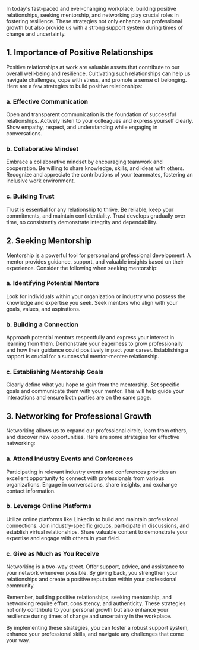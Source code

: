 
In today's fast-paced and ever-changing workplace, building positive relationships, seeking mentorship, and networking play crucial roles in fostering resilience. These strategies not only enhance our professional growth but also provide us with a strong support system during times of change and uncertainty.

## 1\. Importance of Positive Relationships

Positive relationships at work are valuable assets that contribute to our overall well-being and resilience. Cultivating such relationships can help us navigate challenges, cope with stress, and promote a sense of belonging. Here are a few strategies to build positive relationships:

### a. Effective Communication

Open and transparent communication is the foundation of successful relationships. Actively listen to your colleagues and express yourself clearly. Show empathy, respect, and understanding while engaging in conversations.

### b. Collaborative Mindset

Embrace a collaborative mindset by encouraging teamwork and cooperation. Be willing to share knowledge, skills, and ideas with others. Recognize and appreciate the contributions of your teammates, fostering an inclusive work environment.

### c. Building Trust

Trust is essential for any relationship to thrive. Be reliable, keep your commitments, and maintain confidentiality. Trust develops gradually over time, so consistently demonstrate integrity and dependability.

## 2\. Seeking Mentorship

Mentorship is a powerful tool for personal and professional development. A mentor provides guidance, support, and valuable insights based on their experience. Consider the following when seeking mentorship:

### a. Identifying Potential Mentors

Look for individuals within your organization or industry who possess the knowledge and expertise you seek. Seek mentors who align with your goals, values, and aspirations.

### b. Building a Connection

Approach potential mentors respectfully and express your interest in learning from them. Demonstrate your eagerness to grow professionally and how their guidance could positively impact your career. Establishing a rapport is crucial for a successful mentor-mentee relationship.

### c. Establishing Mentorship Goals

Clearly define what you hope to gain from the mentorship. Set specific goals and communicate them with your mentor. This will help guide your interactions and ensure both parties are on the same page.

## 3\. Networking for Professional Growth

Networking allows us to expand our professional circle, learn from others, and discover new opportunities. Here are some strategies for effective networking:

### a. Attend Industry Events and Conferences

Participating in relevant industry events and conferences provides an excellent opportunity to connect with professionals from various organizations. Engage in conversations, share insights, and exchange contact information.

### b. Leverage Online Platforms

Utilize online platforms like LinkedIn to build and maintain professional connections. Join industry-specific groups, participate in discussions, and establish virtual relationships. Share valuable content to demonstrate your expertise and engage with others in your field.

### c. Give as Much as You Receive

Networking is a two-way street. Offer support, advice, and assistance to your network whenever possible. By giving back, you strengthen your relationships and create a positive reputation within your professional community.

Remember, building positive relationships, seeking mentorship, and networking require effort, consistency, and authenticity. These strategies not only contribute to your personal growth but also enhance your resilience during times of change and uncertainty in the workplace.

By implementing these strategies, you can foster a robust support system, enhance your professional skills, and navigate any challenges that come your way.
